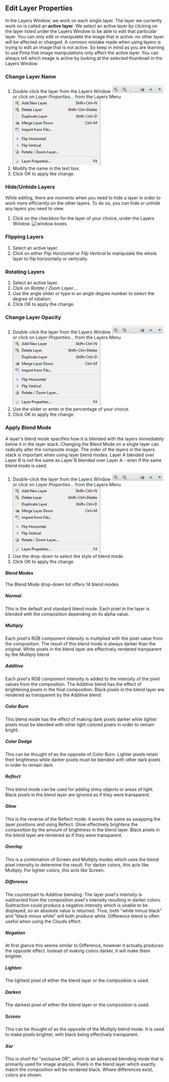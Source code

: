 ## __Edit Layer Properties__ ##

In the Layers Window, we work on each single layer. The layer we currently work on is called an __active layer__. We select an active layer by clicking on the layer listed under the Layers Window to be able to edit that particular layer. You can only edit or manipulate the image that is active: no other layer will be affected or changed. A common mistake made when using layers is trying to edit an image that is not active. So keep in mind as you are learning to use Pinta that image manipulations only affect the active layer. You can always tell which image is active by looking at the selected thumbnail in the Layers Window.

### __Change Layer Name__ ###
1. Double-click the layer from the Layers Window ![window](img/layer/window.png) or click on *Layer Properties...* from the Layers Menu ![menu](img/layer/menu.png).
2. Modify the name in the text box.
3. Click OK to apply the change.

### __Hide/Unhide Layers__ ###
While editing, there are moments when you need to hide a layer in order to work more efficiently on the other layers. To do so, you can hide or unhide any layers you need to view.

1. Click on the checkbox for the layer of your choice, under the Layers Window. 
![window boxes](img/layer/windowbox.png)

### __Flipping Layers__ ###
1. Select an active layer.
2. Click on either *Flip Horizontal* or *Flip Vertical* to manipulate the whole layer to flip horizontally or vertically.

### __Rotating Layers__ ###
1. Select an active layer.
2. Click on *Rotate / Zoom Layer...*.
3. Use the angle slider or type in an angle degree number to select the degree of rotation.
4. Click OK to apply the change.

### __Change Layer Opacity__ ###
1. Double-click the layer from the Layers Window ![window](img/layer/window.png) or click on *Layer Properties...* from the Layers Menu ![menu](img/layer/menu.png).
2. Use the slider or enter in the percentage of your choice.
3. Click OK to apply the change.

### __Apply Blend Mode__ ###
A layer's blend mode specifies how it is blended with the layers immediately below it in the layer stack.  Changing the Blend Mode on a single layer can radically alter the composite image. The order of the layers in the layers stack is important when using layer blend modes. Layer A blended over Layer B is not the same as Layer B blended over Layer A - even if the same blend mode is used.

1. Double-click the layer from the Layers Window ![window](img/layer/window.png) or click on *Layer Properties...* from the Layers Menu ![menu](img/layer/menu.png).
2. Use the drop-down to select the style of blend mode.
3. Click OK to apply the change.

#### __Blend Modes__ ####
The Blend Mode drop-down list offers 14 blend modes

##### Normal #####

This is the default and standard blend mode. Each pixel in the layer is blended with the composition depending on its alpha value.

##### Multiply #####

Each pixel's RGB component intensity is multiplied with the pixel value from the composition. The result of this blend mode is always darker than the original.  White pixels in the blend layer are effectively rendered transparent by the Multiply blend. 

##### Additive #####

Each pixel's RGB component intensity is added to the intensity of the pixel values from the composition.  The Additive blend has the effect of brightening pixels in the final composition. Black pixels in the blend layer are rendered as transparent by the Additive blend. 

##### Color Burn #####

This blend mode has the effect of making dark pixels darker while lighter pixels must be blended with other light colored pixels in order to remain bright.

##### Color Dodge #####

This can be thought of as the opposite of Color Burn. Lighter pixels retain their brightness while darker pixels must be blended with other dark pixels in order to remain dark.

##### Reflect #####

This blend mode can be used for adding shiny objects or areas of light. Black pixels in the blend layer are ignored as if they were transparent.

##### Glow #####

This is the reverse of the Reflect mode: it works the same as swapping the layer positions and using Reflect. Glow effectively brightens the composition by the amount of brightness in the blend layer. Black pixels in the blend layer are rendered as if they were transparent. 

##### Overlay #####

This is a combination of Screen and Multiply modes which uses the blend pixel intensity to determine the result.  For darker colors, this acts like Multiply. For lighter colors, this acts like Screen. 

##### Difference #####

The counterpart to Additive blending. The layer pixel's intensity is subtracted from the composition pixel's intensity resulting in darker colors.  Subtraction could produce a negative intensity which is unable to be displayed, so an absolute value is returned.  Thus, both "white minus black" and "black minus white" will both produce white. Difference blend is often useful when using the Clouds effect. 

##### Negation #####

At first glance this seems similar to Difference, however it actually produces the opposite effect.  Instead of making colors darker, it will make them brighter. 

##### Lighten #####

The lightest pixel of either the blend layer or the composition is used.

##### Darken #####

The darkest pixel of either the blend layer or the composition is used.

##### Screen #####

This can be thought of as the opposite of the Multiply blend mode. It is used to make pixels brighter, with black being effectively transparent.

##### Xor #####

This is short for "exclusive OR", which is an advanced blending mode that is primarily used for image analysis.  Pixels in the blend layer which exactly match the composition will be rendered black. Where differences exist, colors are shown. 
